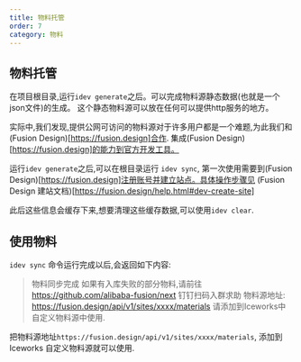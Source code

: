 ```yaml
---
title: 物料托管
order: 7
category: 物料
---
```


## 物料托管

在项目根目录,运行`idev generate`之后。可以完成物料源静态数据(也就是一个json文件)的生成。
这个静态物料源可以放在任何可以提供http服务的地方。

实际中,我们发现,提供公网可访问的物料源对于许多用户都是一个难题,为此我们和(Fusion Design)[https://fusion.design]合作. 集成(Fusion Design)[https://fusion.design]的能力到官方开发工具。


运行`idev generate`之后,可以在根目录运行 `idev sync`, 第一次使用需要到(Fusion Design)[https://fusion.design]注册账号并建立站点。具体操作步骤见
(Fusion Design 建站文档)[https://fusion.design/help.html#dev-create-site]

此后这些信息会缓存下来,想要清理这些缓存数据,可以使用`idev clear`.

## 使用物料
 `idev sync` 命令运行完成以后,会返回如下内容:
 
> 物料同步完成
> 如果有入库失败的部分物料,请前往 https://github.com/alibaba-fusion/next 钉钉扫码入群求助
> 物料源地址: https://fusion.design/api/v1/sites/xxxx/materials
> 请添加到Iceworks中自定义物料源中使用. 

把物料源地址`https://fusion.design/api/v1/sites/xxxx/materials`, 添加到Iceworks 自定义物料源就可以使用.




